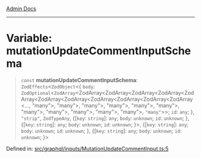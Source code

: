 [Admin Docs](/)

***

# Variable: mutationUpdateCommentInputSchema

> `const` **mutationUpdateCommentInputSchema**: `ZodEffects`\<`ZodObject`\<\{ `body`: `ZodOptional`\<`ZodArray`\<ZodArray\<ZodArray\<ZodArray\<ZodArray\<ZodArray\<ZodArray\<ZodArray\<ZodArray\<ZodArray\<ZodArray\<ZodArray\<..., "many"\>, "many"\>, "many"\>, "many"\>, "many"\>, "many"\>, "many"\>, "many"\>, "many"\>, "many"\>, "many"\>, `"many"`\>\>; `id`: `any`; \}, `"strip"`, `ZodTypeAny`, \{[`key`: `string`]: `any`; `body`: `unknown`; `id`: `unknown`; \}, \{[`key`: `string`]: `any`; `body`: `unknown`; `id`: `unknown`; \}\>, \{[`key`: `string`]: `any`; `body`: `unknown`; `id`: `unknown`; \}, \{[`key`: `string`]: `any`; `body`: `unknown`; `id`: `unknown`; \}\>

Defined in: [src/graphql/inputs/MutationUpdateCommentInput.ts:5](https://github.com/PurnenduMIshra129th/talawa-api/blob/dd95e2d2302936a5436289a9e626f7f4e2b14e02/src/graphql/inputs/MutationUpdateCommentInput.ts#L5)

